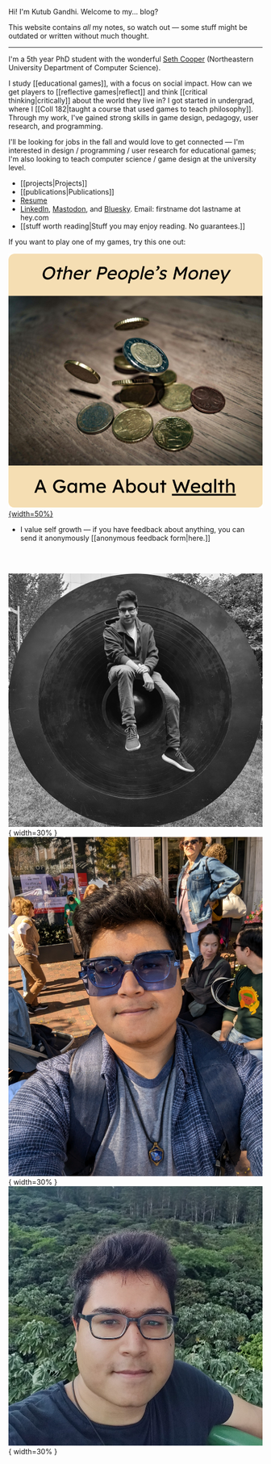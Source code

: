 Hi! I'm Kutub Gandhi. Welcome to my... blog?

This website contains *all* my notes, so watch out — some stuff might be outdated or written without much thought.

--------------

I'm a 5th year PhD student with the wonderful [Seth Cooper](http://www.khoury.neu.edu/home/scooper/) (Northeastern University Department of Computer Science).

I study [[educational games]], with a focus on social impact. How can we get players to [[reflective games|reflect]] and think [[critical thinking|critically]] about the world they live in? I got started in undergrad, where I [[Coll 182|taught a course that used games to teach philosophy]]. Through my work, I've gained strong skills in game design, pedagogy, user research, and programming.

I'll be looking for jobs in the fall and would love to get connected — I'm interested in design / programming / user research for educational games; I'm also looking to teach computer science / game design at the university level.

 - [[projects|Projects]]
 - [[publications|Publications]]
 - [Resume](https://docs.google.com/document/d/1p-3EzrkZ1h9hOv5_uLfmwVsiPV7F0rS18Dh8UBUt2VQ/edit?usp=sharing)
 - [LinkedIn](www.linkedin.com/in/kutub-gandhi-83439514b), [Mastodon](https://hci.social/@kksgandhi), and [Bluesky](https://bsky.app/profile/kksgandhi.bsky.social). Email: firstname dot lastname at hey.com
 - [[stuff worth reading|Stuff you may enjoy reading. No guarantees.]]

If you want to play one of my games, try this one out:

[![Other People's Money, a game about wealth](./static/OPM_Icon.png){width=50%}](https://kksgandhi.itch.io/other-peoples-money)

 - I value self growth — if you have feedback about anything, you can send it anonymously [[anonymous feedback form|here.]]

<br/><br/>

![A black and white photo of Kutub](./static/itsme/shield_cropped_filesize_notop.jpg){ width=30% } ![A photo of Kutub with sunglasses](./static/itsme/blue_sunglasses.jpg){ width=30% } ![A photo of Kutub in front of some trees](./static/itsme/smokin_cropped.jpg){ width=30% }
